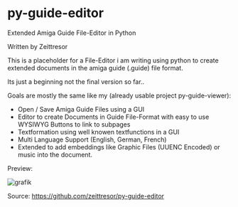 # py-guide-editor
Extended Amiga Guide File-Editor in Python

Written by Zeittresor

This is a placeholder for a File-Editor i am writing using python to create extended documents in the amiga guide (.guide) file format.

Its just a beginning not the final version so far..

Goals are mostly the same like my (already usable project py-guide-viewer):

- Open / Save Amiga Guide Files using a GUI
- Editor to create Documents in Guide File-Format with easy to use WYSIWYG Buttons to link to subpages
- Textformation using well knowen textfunctions in a GUI
- Multi Language Support (English, German, French)
- Extended to add embeddings like Graphic Files (UUENC Encoded) or music into the document.

Preview:

![grafik](https://github.com/user-attachments/assets/5325aa29-55ae-419c-b9ed-3202d57d6e27)

Source: https://github.com/zeittresor/py-guide-editor
